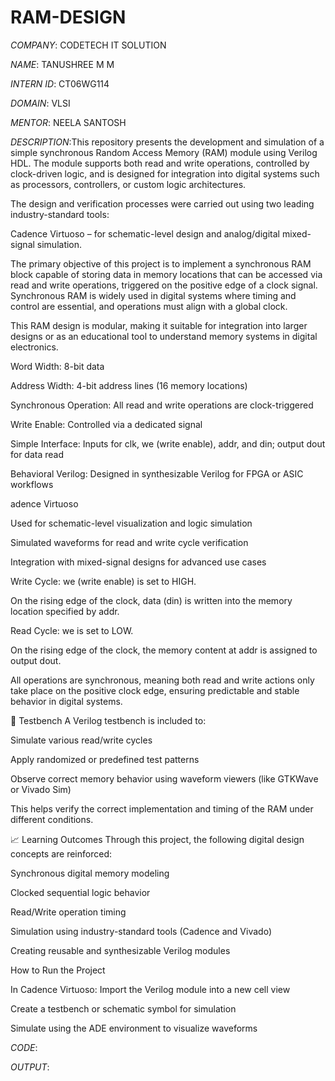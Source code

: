 # RAM-DESIGN

*COMPANY*: CODETECH IT SOLUTION

*NAME*: TANUSHREE M M

*INTERN ID*: CT06WG114

*DOMAIN*: VLSI

*MENTOR*: NEELA SANTOSH

*DESCRIPTION*:This repository presents the development and simulation of a simple synchronous Random Access Memory (RAM) module using Verilog HDL. The module supports both read and write operations, controlled by clock-driven logic, and is designed for integration into digital systems such as processors, controllers, or custom logic architectures.

The design and verification processes were carried out using two leading industry-standard tools:

Cadence Virtuoso – for schematic-level design and analog/digital mixed-signal simulation.

The primary objective of this project is to implement a synchronous RAM block capable of storing data in memory locations that can be accessed via read and write operations, triggered on the positive edge of a clock signal. Synchronous RAM is widely used in digital systems where timing and control are essential, and operations must align with a global clock.

This RAM design is modular, making it suitable for integration into larger designs or as an educational tool to understand memory systems in digital electronics.

Word Width: 8-bit data

Address Width: 4-bit address lines (16 memory locations)

Synchronous Operation: All read and write operations are clock-triggered

Write Enable: Controlled via a dedicated signal

Simple Interface: Inputs for clk, we (write enable), addr, and din; output dout for data read

Behavioral Verilog: Designed in synthesizable Verilog for FPGA or ASIC workflows

adence Virtuoso

Used for schematic-level visualization and logic simulation

Simulated waveforms for read and write cycle verification

Integration with mixed-signal designs for advanced use cases

Write Cycle:
we (write enable) is set to HIGH.

On the rising edge of the clock, data (din) is written into the memory location specified by addr.

Read Cycle:
we is set to LOW.

On the rising edge of the clock, the memory content at addr is assigned to output dout.

All operations are synchronous, meaning both read and write actions only take place on the positive clock edge, ensuring predictable and stable behavior in digital systems.

🧪 Testbench
A Verilog testbench is included to:

Simulate various read/write cycles

Apply randomized or predefined test patterns

Observe correct memory behavior using waveform viewers (like GTKWave or Vivado Sim)

This helps verify the correct implementation and timing of the RAM under different conditions.

📈 Learning Outcomes
Through this project, the following digital design concepts are reinforced:

Synchronous digital memory modeling

Clocked sequential logic behavior

Read/Write operation timing

Simulation using industry-standard tools (Cadence and Vivado)

Creating reusable and synthesizable Verilog modules

How to Run the Project

In Cadence Virtuoso:
Import the Verilog module into a new cell view

Create a testbench or schematic symbol for simulation

Simulate using the ADE environment to visualize waveforms

*CODE*:

*OUTPUT*: 


